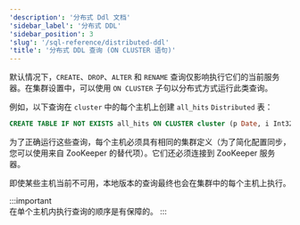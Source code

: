```yaml
---
'description': '分布式 Ddl 文档'
'sidebar_label': '分布式 DDL'
'sidebar_position': 3
'slug': '/sql-reference/distributed-ddl'
'title': '分布式 DDL 查询 (ON CLUSTER 语句)'
---
```




默认情况下，`CREATE`、`DROP`、`ALTER` 和 `RENAME` 查询仅影响执行它们的当前服务器。在集群设置中，可以使用 `ON CLUSTER` 子句以分布式方式运行此类查询。

例如，以下查询在 `cluster` 中的每个主机上创建 `all_hits` `Distributed` 表：

```sql
CREATE TABLE IF NOT EXISTS all_hits ON CLUSTER cluster (p Date, i Int32) ENGINE = Distributed(cluster, default, hits)
```

为了正确运行这些查询，每个主机必须具有相同的集群定义（为了简化配置同步，您可以使用来自 ZooKeeper 的替代项）。它们还必须连接到 ZooKeeper 服务器。

即使某些主机当前不可用，本地版本的查询最终也会在集群中的每个主机上执行。

:::important    
在单个主机内执行查询的顺序是有保障的。
:::
